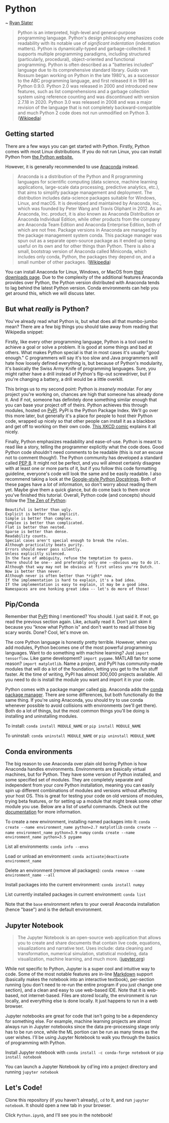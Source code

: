 # Python

~ [Ryan Slater](https://github.com/CodingPenguin1)

> Python is an interpreted, high-level and general-purpose programming language. Python's design philosophy emphasizes code readability with its notable use of _significant indentation_ (indentation matters). Python is dynamically-typed and garbage-collected. It supports multiple programming paradigms, including structured (particularly, procedural), object-oriented and functional programming. Python is often described as a "batteries included" language due to its comprehensive standard library.
> Guido van Rossum began working on Python in the late 1980's, as a successor to the ABC programming language, and first released it in 1991 as Python 0.9.0. Python 2.0 was released in 2000 and introduced new features, such as list comprehensions and a garbage collection system using reference counting and was discontinued with version 2.7.18 in 2020. Python 3.0 was released in 2008 and was a major revision of the language that is not completely backward-compatible and much Python 2 code does not run unmodified on Python 3. ([Wikipedia](https://en.wikipedia.org/wiki/Python_%28programming_language%29))

## Getting started

There are a few ways you can get started with Python. Firstly, Python comes with most Linux distributions. If you do not run Linux, you can install Python from [the Python website.](https://www.python.org/downloads/)

However, it is generally recommended to use [Anaconda](https://www.anaconda.com/) instead.

> Anaconda is a distribution of the Python and R programming languages for scientific computing (data science, machine learning applications, large-scale data processing, predictive analytics, etc.), that aims to simplify package management and deployment. The distribution includes data-science packages suitable for Windows, Linux, and macOS. It is developed and maintained by Anaconda, Inc., which was founded by Peter Wang and Travis Oliphant in 2012. As an Anaconda, Inc. product, it is also known as Anaconda Distribution or Anaconda Individual Edition, while other products from the company are Anaconda Team Edition and Anaconda Enterprise Edition, both of which are not free.
> Package versions in Anaconda are managed by the package management system conda. This package manager was spun out as a separate open-source package as it ended up being useful on its own and for other things than Python. There is also a small, bootstrap version of Anaconda called Miniconda, which includes only conda, Python, the packages they depend on, and a small number of other packages. ([Wikipedia](<https://en.wikipedia.org/wiki/Anaconda_(Python_distribution)>))

You can install Anaconda for Linux, Windows, or MacOS from [their downloads page](https://www.anaconda.com/products/individual). Due to the complexity of the additional features Anaconda provides over Python, the Python version distributed with Anaconda tends to lag behind the latest Python version. Conda environments can help you get around this, which we will discuss later.

## But what _really_ is Python?

You've already read what Python is, but what does all that mumbo-jumbo mean? There are a few big things you should take away from reading that Wikipedia snippet:

Firstly, like every other programming language, Python is a tool used to achieve a goal or solve a problem. It is good at some things and bad at others. What makes Python special is that in most cases it's usually "good enough." C programmers will say it's too slow and Java programmers will hate how loosely defined everything is, but because of Python's modularity, it's basically the Swiss Army Knife of programming languages. Sure, you might rather have a drill instead of Python's flip-out screwdriver, but if you're changing a battery, a drill would be a little overkill.

This brings us to my second point: Python is _insanely_ modular. For any project you're working on, chances are high that someone has already done it. And if not, someone has definitely done something similar enough that you can base your project off of theirs. Python achieves this through modules, hosted on [PyPI](https://pypi.org/). PyPI is the Python Package Index. We'll go over this more later, but generally it's a place for people to host their Python code, wrapped up nicely so that other people can install it as a blackbox and get off to working on their own code. [This XKCD comic](https://xkcd.com/353/) explains it all nicely.

Finally, Python emphasizes readability and ease-of-use. Python is meant to read like a story, telling the programmer explicitly what the code does. Good Python code shouldn't need comments to be readable (this is _not_ an excuse not to comment though!). The Python community has developed a standard called [PEP 8](https://www.python.org/dev/peps/pep-0008/). It might not be perfect, and you will almost certainly disagree with at least one or more parts of it, but if you follow this code formatting guideline, everyone's code will look the same and be easily readable. I also recommend taking a look at the [Google-style Python Docstrings](https://sphinxcontrib-napoleon.readthedocs.io/en/latest/example_google.html). Both of these pages have a _lot_ of information, so don't worry about reading them yet. Maybe give them a quick glance, but do come back to them once you've finished this tutorial. Overall, Python code (and concepts) should follow the [The Zen of Python](https://www.python.org/dev/peps/pep-0020/):

```text
Beautiful is better than ugly.
Explicit is better than implicit.
Simple is better than complex.
Complex is better than complicated.
Flat is better than nested.
Sparse is better than dense.
Readability counts.
Special cases aren't special enough to break the rules.
Although practicality beats purity.
Errors should never pass silently.
Unless explicitly silenced.
In the face of ambiguity, refuse the temptation to guess.
There should be one-- and preferably only one --obvious way to do it.
Although that way may not be obvious at first unless you're Dutch.
Now is better than never.
Although never is often better than *right* now.
If the implementation is hard to explain, it's a bad idea.
If the implementation is easy to explain, it may be a good idea.
Namespaces are one honking great idea -- let's do more of those!
```

## Pip/Conda

Remember that [PyPI](https://pypi.org/) thing I mentioned? You should. I just said it. If not, go read the previous section again. Like, actually read it. Don't just skim it because you "know what Python is" and don't want to read all those big scary words. Done? Cool, let's move on.

The core Python language is honestly pretty terrible. However, when you add modules, Python becomes one of the most powerful programming languages. Want to do something with machine learning? Just `import tensorflow`. Like game development? `import pygame`. MATLAB fan for some reason? `import matplotlib`. Name a project, and PyPI has community-made modules that will do a lot of the foundation, letting you get to the fun stuff faster. At the time of writing, PyPI has almost 300,000 projects available. All you need to do is install the module you want and import it in your code.

Python comes with a package manger called [pip](https://pip.pypa.io/en/stable/user_guide/). Anaconda adds the [conda package manager](https://docs.conda.io/projects/conda/en/4.6.0/_downloads/52a95608c49671267e40c689e0bc00ca/conda-cheatsheet.pdf). There are some differences, but both functionally do the same thing. If you're using Anaconda, you should try to use conda whenever possible to avoid collisions with environments (we'll get there). Both do a lot of things, but the most common things you'll be doing is installing and uninstalling modules.

To install:
`conda install MODULE_NAME`
or
`pip install MODULE_NAME`

To uninstall:
`conda uninstall MODULE_NAME`
or
`pip uninstall MODULE_NAME`

## Conda environments

The big reason to use Anaconda over plain old boring Python is how Anaconda handles environments. Environments are basically virtual machines, but for Python. They have some version of Python installed, and some specified set of modules. They are completely separate and independent from your core Python installation, meaning you can easily spin up different combinations of modules and versions without affecting your host OS. This is great for testing your code on old versions of modules, trying beta features, or for setting up a module that might break some other module you use. Below are a list of useful commands. Check out the [documentation](https://conda.io/projects/conda/en/latest/user-guide/tasks/manage-environments.html#creating-an-environment-with-commands) for more information.

To create a new environment, installing named packages into it:
`conda create --name environment_name python=2.7 matplotlib`
`conda create --name environment_name python=3.9 numpy`
`conda create --name environment_name python=3.5 pygame`

List all environments:
`conda info --envs`

Load or unload an environment:
`conda activate|deactivate environment_name`

Delete an environment (remove all packages):
`conda remove --name environment_name --all`

Install packages into the current environment:
`conda install numpy`

List currently installed packages in current environment:
`conda list`

Note that the `base` environment refers to your overall Anaconda installation (hence "base") and is the default environment.

## Jupyter Notebook

> The Jupyter Notebook is an open-source web application that allows you to create and share documents that contain live code, equations, visualizations and narrative text. Uses include: data cleaning and transformation, numerical simulation, statistical modeling, data visualization, machine learning, and much more. ([jupyter.org](https://jupyter.org/))

While not specific to Python, Jupyter is a super cool and intuitive way to code. Some of the most notable features are in-line [Markdown](https://github.com/adam-p/markdown-here/wiki/Markdown-Cheatsheet) support (basically makes the notebook into an interactive textbook), per-section running (you don't need to re-run the entire program if you just change one section), and a clean and easy to use web-based IDE. Note that it is web-based, not internet-based. Files are stored locally, the environment is run locally, and everything else is done locally. It just happens to run in a web browser.

Jupyter notebooks are great for code that isn't going to be a dependency for something else. For example, machine learning projects are almost always run in Jupyter notebooks since the data pre-processing stage only has to be run once, while the ML portion can be run as many times as the user wishes. I'll be using Jupyter Notebook to walk you through the basics of programming with Python.

Install Jupyter notebook with
`conda install -c conda-forge notebook`
or
`pip install notebook`

You can launch a Jupyter Notebook by cd'ing into a project directory and running `jupyter notebook`

## Let's Code!

Clone this repository (if you haven't already), `cd` to it, and run `jupyter notebook`. It should open a new tab in your browser.

Click `Python.ipynb`, and I'll see you in the notebook!
